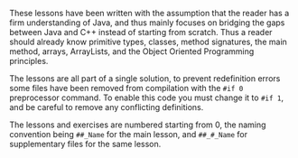 These lessons have been written with the assumption that the reader has a firm understanding of Java, and thus mainly focuses on bridging the gaps between Java and C++ instead of starting from scratch. Thus a reader should already know primitive types, classes, method signatures, the main method, arrays, ArrayLists, and the Object Oriented Programming principles.

The lessons are all part of a single solution, to prevent redefinition errors some files have been removed from compilation with the ```#if 0``` preprocessor command. To enable this code you must change it to ```#if 1```, and be careful to remove any conflicting definitions.

The lessons and exercises are numbered starting from 0, the naming convention being ```##_Name``` for the main lesson, and ```##_#_Name``` for supplementary files for the same lesson.
